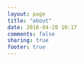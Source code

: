 ```yaml
---
layout: page
title: "about"
date: 2016-04-20 10:17
comments: false
sharing: true
footer: true
---
```


